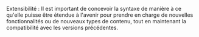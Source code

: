 

Extensibilité : Il est important de concevoir la syntaxe de manière à ce qu'elle puisse être étendue à l'avenir pour prendre en charge de nouvelles fonctionnalités ou de nouveaux types de contenu, tout en maintenant la compatibilité avec les versions précédentes.